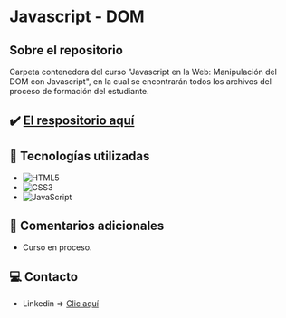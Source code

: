 # Javascript - DOM

## Sobre el repositorio
Carpeta contenedora del curso "Javascript en la Web: Manipulación del DOM con Javascript", en la cual se encontrarán todos los archivos del proceso de formación del estudiante.

## ✔️ [El respositorio aquí](https://github.com/K3yJey/javascript-DOM.git)

## 🔧 Tecnologías utilizadas
* ![HTML5](https://img.shields.io/badge/html5-%23E34F26.svg?style=for-the-badge&logo=html5&logoColor=white)
* ![CSS3](https://img.shields.io/badge/css3-%231572B6.svg?style=for-the-badge&logo=css3&logoColor=white)
* ![JavaScript](https://img.shields.io/badge/javascript-%23323330.svg?style=for-the-badge&logo=javascript&logoColor=%23F7DF1E)

## 📌 Comentarios adicionales 
* Curso en proceso.

## 💻 Contacto
* Linkedin => [Clic aquí](https://www.linkedin.com/in/k3yjey-dev/)